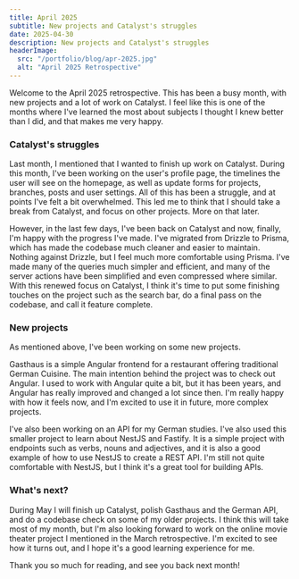 ```yaml
---
title: April 2025
subtitle: New projects and Catalyst's struggles
date: 2025-04-30
description: New projects and Catalyst's struggles
headerImage:
  src: "/portfolio/blog/apr-2025.jpg"
  alt: "April 2025 Retrospective"
---
```


Welcome to the April 2025 retrospective. This has been a busy month, with new projects and a lot of work on Catalyst. I feel like this is one of the months where I've learned the most about subjects I thought I knew better than I did, and that makes me very happy.

### Catalyst's struggles

Last month, I mentioned that I wanted to finish up work on Catalyst. During this month, I've been working on the user's profile page, the timelines the user will see on the homepage, as well as update forms for projects, branches, posts and user settings. All of this has been a struggle, and at points I've felt a bit overwhelmed. This led me to think that I should take a break from Catalyst, and focus on other projects. More on that later.

However, in the last few days, I've been back on Catalyst and now, finally, I'm happy with the progress I've made. I've migrated from Drizzle to Prisma, which has made the codebase much cleaner and easier to maintain. Nothing against Drizzle, but I feel much more comfortable using Prisma. I've made many of the queries much simpler and efficient, and many of the server actions have been simplified and even compressed where similar. With this renewed focus on Catalyst, I think it's time to put some finishing touches on the project such as the search bar, do a final pass on the codebase, and call it feature complete.

### New projects

As mentioned above, I've been working on some new projects.

Gasthaus is a simple Angular frontend for a restaurant offering traditional German Cuisine. The main intention behind the project was to check out Angular. I used to work with Angular quite a bit, but it has been years, and Angular has really improved and changed a lot since then. I'm really happy with how it feels now, and I'm excited to use it in future, more complex projects.

I've also been working on an API for my German studies. I've also used this smaller project to learn about NestJS and Fastify. It is a simple project with endpoints such as verbs, nouns and adjectives, and it is also a good example of how to use NestJS to create a REST API. I'm still not quite comfortable with NestJS, but I think it's a great tool for building APIs.

### What's next?

During May I will finish up Catalyst, polish Gasthaus and the German API, and do a codebase check on some of my older projects. I think this will take most of my month, but I'm also looking forward to work on the online movie theater project I mentioned in the March retrospective. I'm excited to see how it turns out, and I hope it's a good learning experience for me.

Thank you so much for reading, and see you back next month!
